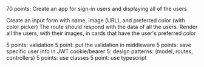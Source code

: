 70 points:
Create an app for sign-in users and displaying all of the users


Create an input form with name, image (URL), and preferred color (with color picker)
The route should respond with the data of all the users.
Render all the users, with their images, in cards that have the user's preferred color

5 points: validation
5 point: put the validation in middleware
5 points: save specific user info in JWT cookie/bearer
5: design patterns: (model, routes, controllers)
5 points: use classes
5 point: use typescript